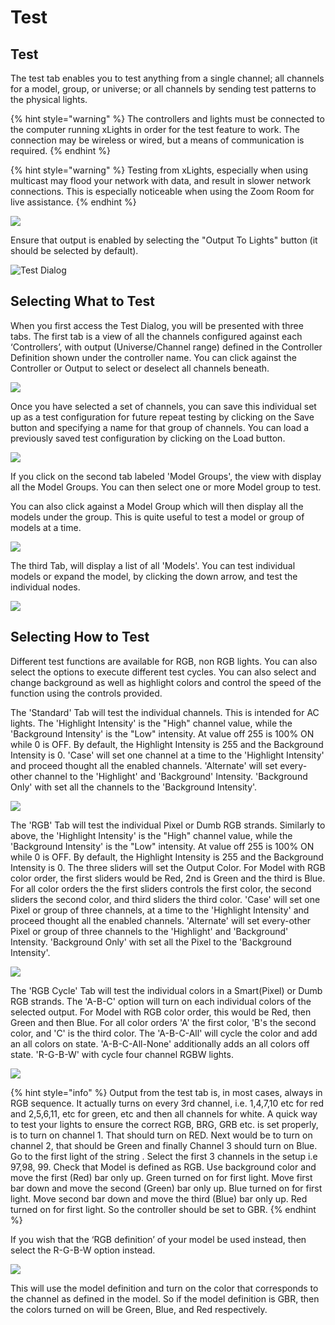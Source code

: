 # Test

## Test

The test tab enables you to test anything from a single channel; all channels for a model, group, or universe; or all channels by sending test patterns to the physical lights.

{% hint style="warning" %}
The controllers and lights must be connected to the computer running xLights in order for the test feature to work. The connection may be wireless or wired, but a means of communication is required.
{% endhint %}

{% hint style="warning" %}
Testing from xLights, especially when using multicast may flood your network with data, and result in slower network connections. This is especially noticeable when using the Zoom Room for live assistance.
{% endhint %}

![](https://lh5.googleusercontent.com/0Dm4AzgxkGb-lfbRgygMuSwoOJ0K0UiRCaOJljoXv5qhFzxBO-nTPhZVS4Rm3QdmNTy8taq2gHSnbWRL8vGZbdlNBctKmISkDPfe5o3zRjA89QL0J4qOTBqUqaWi2MwiXY66R0Rh)

Ensure that output is enabled by selecting the "Output To Lights" button (it should be selected by default).

![Test Dialog](<../../../.gitbook/assets/image (763).png>)

## Selecting What to Test

When you first access the Test Dialog, you will be presented with three tabs. The first tab is a view of all the channels configured against each ‘Controllers’, with output (Universe/Channel range) defined in the Controller Definition shown under the controller name. You can click against the Controller or Output to select or deselect all channels beneath.

![](<../../../.gitbook/assets/image (759).png>)

Once you have selected a set of channels, you can save this individual set up as a test configuration for future repeat testing by clicking on the Save button and specifying a name for that group of channels. You can load a previously saved test configuration by clicking on the Load button.

![](<../../../.gitbook/assets/image (1008).png>)

If you click on the second tab labeled 'Model Groups', the view with display all the Model Groups. You can then select one or more Model group to test.

You can also click against a Model Group which will then display all the models under the group. This is quite useful to test a model or group of models at a time.

![](<../../../.gitbook/assets/image (805).png>)

The third Tab, will display a list of all 'Models'. You can test individual models or expand the model, by clicking the down arrow, and test the individual nodes.

![](<../../../.gitbook/assets/image (903).png>)

## Selecting How to Test

Different test functions are available for RGB, non RGB lights. You can also select the options to execute different test cycles. You can also select and change background as well as highlight colors and control the speed of the function using the controls provided.

The 'Standard' Tab will test the individual channels. This is intended for AC lights. The 'Highlight Intensity' is the "High" channel value, while the 'Background Intensity' is the "Low" intensity. At value off 255 is 100% ON while 0 is OFF. By default, the Highlight Intensity is 255 and the Background Intensity is 0. 'Case' will set one channel at a time to the 'Highlight Intensity' and proceed thought all the enabled channels. 'Alternate' will set every-other channel to the 'Highlight' and 'Background' Intensity. 'Background Only' with set all the channels to the 'Background Intensity'.

![](<../../../.gitbook/assets/image (939).png>)

The 'RGB' Tab will test the individual Pixel or Dumb RGB strands. Similarly to above, the 'Highlight Intensity' is the "High" channel value, while the 'Background Intensity' is the "Low" intensity. At value off 255 is 100% ON while 0 is OFF. By default, the Highlight Intensity is 255 and the Background Intensity is 0. The three sliders will set the Output Color. For Model with RGB color order, the first sliders would be Red, 2nd is Green and the third is Blue. For all color orders the the first sliders controls the first color, the second sliders the second color, and third sliders the third color. 'Case' will set one Pixel or group of three channels, at a time to the 'Highlight Intensity' and proceed thought all the enabled channels. 'Alternate' will set every-other Pixel or group of three channels to the 'Highlight' and 'Background' Intensity. 'Background Only' with set all the Pixel to the 'Background Intensity'.

![](<../../../.gitbook/assets/image (493).png>)

The 'RGB Cycle' Tab will test the individual colors in a Smart(Pixel) or Dumb RGB strands. The 'A-B-C' option will turn on each individual colors of the selected output. For Model with RGB color order, this would be Red, then Green and then Blue. For all color orders 'A' the first color, 'B's the second color, and 'C' is the third color. The 'A-B-C-All' will cycle the color and add an all colors on state. 'A-B-C-All-None' additionally adds an all colors off state. 'R-G-B-W' with cycle four channel RGBW lights.

![](<../../../.gitbook/assets/image (676).png>)

{% hint style="info" %}
Output from the test tab is, in most cases, always in RGB sequence. It actually turns on every 3rd channel, i.e. 1,4,7,10 etc for red and 2,5,6,11, etc for green, etc and then all channels for white. A quick way to test your lights to ensure the correct RGB, BRG, GRB etc. is set properly, is to turn on channel 1. That should turn on RED. Next would be to turn on channel 2, that should be Green and finally Channel 3 should turn on Blue. Go to the first light of the string . Select the first 3 channels in the setup i.e 97,98, 99. Check that Model is defined as RGB. Use background color and move the first (Red) bar only up. Green turned on for first light. Move first bar down and move the second (Green) bar only up. Blue turned on for first light. Move second bar down and move the third (Blue) bar only up. Red turned on for first light. So the controller should be set to GBR.
{% endhint %}

If you wish that the ‘RGB definition’ of your model be used instead, then select the R-G-B-W option instead.

![](<../../../.gitbook/assets/image (288).png>)

This will use the model definition and turn on the color that corresponds to the channel as defined in the model. So if the model definition is GBR, then the colors turned on will be Green, Blue, and Red respectively.
